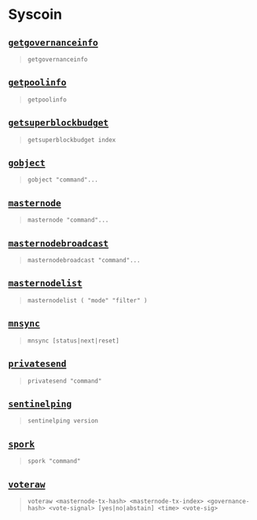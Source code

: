 # Syscoin
## [`getgovernanceinfo`](getgovernanceinfo.md)
> `getgovernanceinfo`

## [`getpoolinfo`](getpoolinfo.md)
> `getpoolinfo`

## [`getsuperblockbudget`](getsuperblockbudget.md)
> `getsuperblockbudget index`

## [`gobject`](gobject.md)
> `gobject "command"...`

## [`masternode`](masternode.md)
> `masternode "command"...`

## [`masternodebroadcast`](masternodebroadcast.md)
> `masternodebroadcast "command"...`

## [`masternodelist`](masternodelist.md)
> `masternodelist ( "mode" "filter" )`

## [`mnsync`](mnsync.md)
> `mnsync [status|next|reset]`

## [`privatesend`](privatesend.md)
> `privatesend "command"`

## [`sentinelping`](sentinelping.md)
> `sentinelping version`

## [`spork`](spork.md)
> `spork "command"`

## [`voteraw`](voteraw.md)
> `voteraw <masternode-tx-hash> <masternode-tx-index> <governance-hash> <vote-signal> [yes|no|abstain] <time> <vote-sig>`

